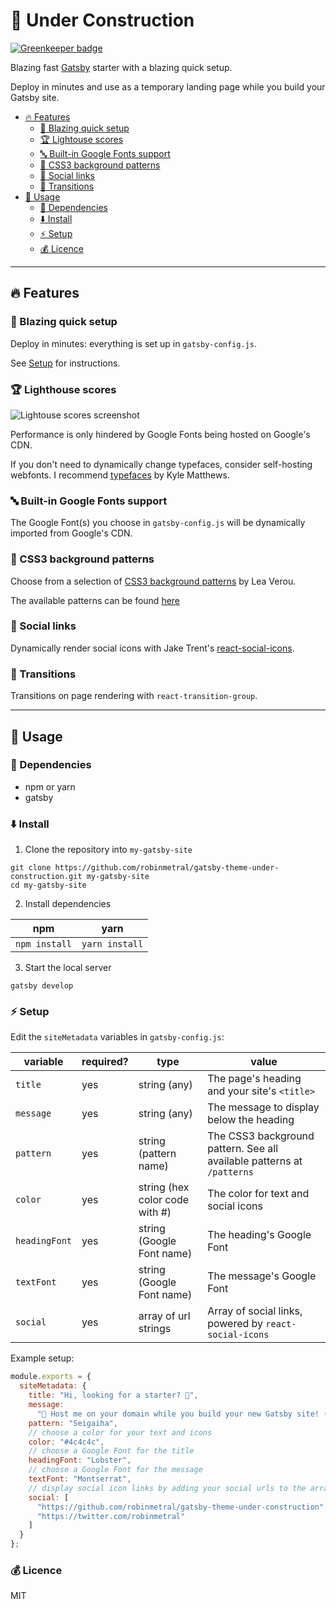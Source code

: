 # :construction: Under Construction

[![Greenkeeper badge](https://badges.greenkeeper.io/robinmetral/gatsby-theme-under-construction.svg)](https://greenkeeper.io/)

Blazing fast [Gatsby](https://gatsbyjs.org) starter with a blazing quick setup.

Deploy in minutes and use as a temporary landing page while you build your Gatsby site.

- [:fire: Features](#fire-features)
  - [:rocket: Blazing quick setup](#rocket-blazing-quick-setup)
  - [:trophy: Lightouse scores](#trophy-lighthouse-scores)
  - [:abc: Built-in Google Fonts support](#abc-built-in-google-fonts-support)
  - [:nail_care: CSS3 background patterns](#nail_care-css3-background-patterns)
  - [:link: Social links](#link-social-links)
  - [:dizzy: Transitions](#dizzy-transitions)
- [:wrench: Usage](#wrench-usage)
  - [:nut_and_bolt: Dependencies](#nut_and_bolt-dependencies)
  - [:arrow_down: Install](#arrow_down-install)
  - [:zap: Setup](#zap-setup)
  - [:moneybag: Licence](#moneybag-licence)

---

## :fire: Features

### :rocket: Blazing quick setup

Deploy in minutes: everything is set up in `gatsby-config.js`.

See [Setup](#zap-setup) for instructions.

### :trophy: Lighthouse scores

![Lightouse scores screenshot](https://raw.githubusercontent.com/robinmetral/gatsby-theme-under-construction/master/20190414-lighthouse-screenshot.png)

Performance is only hindered by Google Fonts being hosted on Google's CDN.

If you don't need to dynamically change typefaces, consider self-hosting webfonts. I recommend [typefaces](https://github.com/KyleAMathews/typefaces) by Kyle Matthews.

### :abc: Built-in Google Fonts support

The Google Font(s) you choose in `gatsby-config.js` will be dynamically imported from Google's CDN.

### :nail_care: CSS3 background patterns

Choose from a selection of [CSS3 background patterns](https://github.com/LeaVerou/css3patterns) by Lea Verou.

The available patterns can be found [here](https://gatsby-theme-under-construction.netlify.com/patterns)

### :link: Social links

Dynamically render social icons with Jake Trent's [react-social-icons](https://github.com/jaketrent/react-social-icons).

### :dizzy: Transitions

Transitions on page rendering with `react-transition-group`.

---

## :wrench: Usage

### :nut_and_bolt: Dependencies

- npm or yarn
- gatsby

### :arrow_down: Install

1. Clone the repository into `my-gatsby-site`

```
git clone https://github.com/robinmetral/gatsby-theme-under-construction.git my-gatsby-site
cd my-gatsby-site
```

2. Install dependencies

| npm           | yarn           |
| ------------- | -------------- |
| `npm install` | `yarn install` |

3. Start the local server

```
gatsby develop
```

### :zap: Setup

Edit the `siteMetadata` variables in `gatsby-config.js`:

| variable      | required? | type                           | value                                                                  |
| ------------- | --------- | ------------------------------ | ---------------------------------------------------------------------- |
| `title`       | yes       | string (any)                   | The page's heading and your site's `<title>`                           |
| `message`     | yes       | string (any)                   | The message to display below the heading                               |
| `pattern`     | yes       | string (pattern name)          | The CSS3 background pattern. See all available patterns at `/patterns` |
| `color`       | yes       | string (hex color code with #) | The color for text and social icons                                    |
| `headingFont` | yes       | string (Google Font name)      | The heading's Google Font                                              |
| `textFont`    | yes       | string (Google Font name)      | The message's Google Font                                              |
| `social`      | yes       | array of url strings           | Array of social links, powered by `react-social-icons`                 |

Example setup:

```javascript
module.exports = {
  siteMetadata: {
    title: "Hi, looking for a starter? 🔎",
    message:
      "🚧 Host me on your domain while you build your new Gatsby site! (or keep me longer, that's fine too) 👷",
    pattern: "Seigaiha",
    // choose a color for your text and icons
    color: "#4c4c4c",
    // choose a Google Font for the title
    headingFont: "Lobster",
    // choose a Google Font for the message
    textFont: "Montserrat",
    // display social icon links by adding your social urls to the array
    social: [
      "https://github.com/robinmetral/gatsby-theme-under-construction",
      "https://twitter.com/robinmetral"
    ]
  }
};
```

### :moneybag: Licence

MIT
